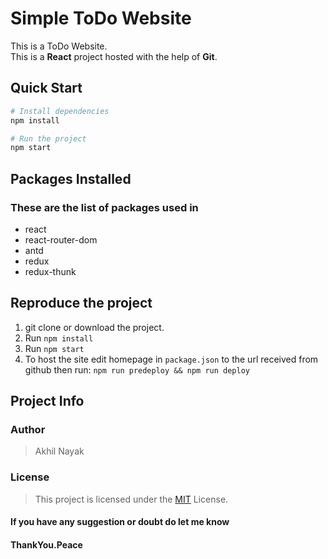 # Simple ToDo Website

This is a ToDo Website.  
This is a **React** project hosted with the help of **Git**.

## Quick Start

```bash
# Install dependencies
npm install

# Run the project
npm start
```

## Packages Installed

### These are the list of packages used in

- react
- react-router-dom
- antd
- redux
- redux-thunk

## Reproduce the project

1. git clone or download the project.
2. Run `npm install`
3. Run `npm start`
4. To host the site edit homepage in `package.json` to the url received from github then run: `npm run predeploy && npm run deploy`

## Project Info

### Author

> Akhil Nayak

### License

> This project is licensed under the [MIT](https://choosealicense.com/licenses/mit/) License.

#### If you have any suggestion or doubt do let me know

#### ThankYou.Peace
